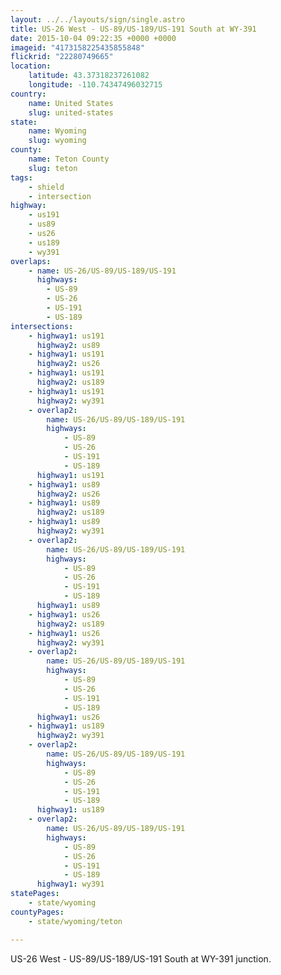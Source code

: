 ```yaml
---
layout: ../../layouts/sign/single.astro
title: US-26 West - US-89/US-189/US-191 South at WY-391
date: 2015-10-04 09:22:35 +0000 +0000
imageid: "4173158225435855848"
flickrid: "22280749665"
location:
    latitude: 43.37318237261082
    longitude: -110.74347496032715
country:
    name: United States
    slug: united-states
state:
    name: Wyoming
    slug: wyoming
county:
    name: Teton County
    slug: teton
tags:
    - shield
    - intersection
highway:
    - us191
    - us89
    - us26
    - us189
    - wy391
overlaps:
    - name: US-26/US-89/US-189/US-191
      highways:
        - US-89
        - US-26
        - US-191
        - US-189
intersections:
    - highway1: us191
      highway2: us89
    - highway1: us191
      highway2: us26
    - highway1: us191
      highway2: us189
    - highway1: us191
      highway2: wy391
    - overlap2:
        name: US-26/US-89/US-189/US-191
        highways:
            - US-89
            - US-26
            - US-191
            - US-189
      highway1: us191
    - highway1: us89
      highway2: us26
    - highway1: us89
      highway2: us189
    - highway1: us89
      highway2: wy391
    - overlap2:
        name: US-26/US-89/US-189/US-191
        highways:
            - US-89
            - US-26
            - US-191
            - US-189
      highway1: us89
    - highway1: us26
      highway2: us189
    - highway1: us26
      highway2: wy391
    - overlap2:
        name: US-26/US-89/US-189/US-191
        highways:
            - US-89
            - US-26
            - US-191
            - US-189
      highway1: us26
    - highway1: us189
      highway2: wy391
    - overlap2:
        name: US-26/US-89/US-189/US-191
        highways:
            - US-89
            - US-26
            - US-191
            - US-189
      highway1: us189
    - overlap2:
        name: US-26/US-89/US-189/US-191
        highways:
            - US-89
            - US-26
            - US-191
            - US-189
      highway1: wy391
statePages:
    - state/wyoming
countyPages:
    - state/wyoming/teton

---
```

US-26 West - US-89/US-189/US-191 South at WY-391 junction.